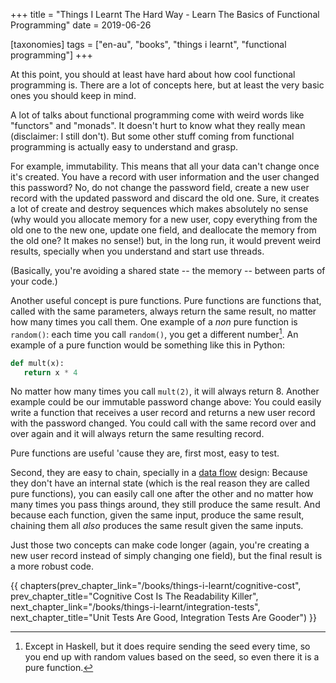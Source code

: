 +++
title = "Things I Learnt The Hard Way - Learn The Basics of Functional Programming"
date = 2019-06-26

[taxonomies]
tags = ["en-au", "books", "things i learnt", "functional programming"]
+++

At this point, you should at least have hard about how cool functional
programming is. There are a lot of concepts here, but at least the very basic
ones you should keep in mind.

<!-- more -->

A lot of talks about functional programming come with weird words like
"functors" and "monads". It doesn't hurt to know what they really mean
(disclaimer: I still don't). But some other stuff coming from functional
programming is actually easy to understand and grasp.

For example, immutability. This means that all your data can't change once
it's created. You have a record with user information and the user changed
this password? No, do not change the password field, create a new user record
with the updated password and discard the old one. Sure, it creates a lot of
create and destroy sequences which makes absolutely no sense (why would you
allocate memory for a new user, copy everything from the old one to the new
one, update one field, and deallocate the memory from the old one? It makes no
sense!) but, in the long run, it would prevent weird results, specially when
you understand and start use threads.

(Basically, you're avoiding a shared state -- the memory -- between parts of
your code.)

Another useful concept is pure functions. Pure functions are functions that,
called with the same parameters, always return the same result, no matter how
many times you call them. One example of a _non_ pure function is `random()`:
each time you call `random()`, you get a different number[^1]. An example of a
pure function would be something like this in Python:

```python
def mult(x):
   return x * 4
```

No matter how many times you call `mult(2)`, it will always return 8. Another
example could be our immutable password change above: You could easily write a
function that receives a user record and returns a new user record with the
password changed. You could call with the same record over and over again and
it will always return the same resulting record.

Pure functions are useful 'cause they are, first most, easy to test.

Second, they are easy to chain, specially in a [data
flow](/books/things-i-learnt/data-flow) design: Because they don't have an
internal state (which is the real reason they are called pure functions), you
can easily call one after the other and no matter how many times you pass
things around, they still produce the same result. And because each function,
given the same input, produce the same result, chaining them all _also_
produces the same result given the same inputs.

Just those two concepts can make code longer (again, you're creating a new
user record instead of simply changing one field), but the final result is a
more robust code.

[^1]: Except in Haskell, but it does require sending the seed every time, so
  you end up with random values based on the seed, so even there it is a pure
  function.

{{ chapters(prev_chapter_link="/books/things-i-learnt/cognitive-cost", prev_chapter_title="Cognitive Cost Is The Readability Killer", next_chapter_link="/books/things-i-learnt/integration-tests", next_chapter_title="Unit Tests Are Good, Integration Tests Are Gooder") }}
